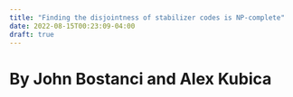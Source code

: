```yaml
---
title: "Finding the disjointness of stabilizer codes is NP-complete"
date: 2022-08-15T00:23:09-04:00
draft: true
---
```


# By __John Bostanci__ and Alex Kubica